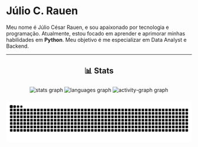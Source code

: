 # Júlio C. Rauen

Meu nome é Júlio César Rauen, e sou apaixonado por tecnologia e programação. Atualmente, estou focado em aprender e aprimorar minhas habilidades em **Python**. 
Meu objetivo é me especializar em Data Analyst e Backend.

---

<h2 align="center">📊 Stats</h2>

###

<div align="center">
  <img src="https://github-readme-stats.vercel.app/api?username=Juliocsr0&hide_title=false&hide_rank=false&show_icons=true&include_all_commits=true&count_private=true&disable_animations=false&theme=dark&locale=en&hide_border=false&order=1" height="150" alt="stats graph"  />
  <img src="https://github-readme-stats.vercel.app/api/top-langs?username=Juliocsr0&locale=en&hide_title=false&layout=compact&card_width=320&langs_count=5&theme=dark&hide_border=false&order=2" height="150" alt="languages graph"  />
  <img src="https://github-readme-activity-graph.vercel.app/graph?username=Juliocsr0&radius=16&theme=github-dark&area=true&order=5" height="300" alt="activity-graph graph"  />
</div>

###

<img src="https://raw.githubusercontent.com/Juliocsr0/Juliocsr0/output/snake.svg" alt="Snake animation" />

###
